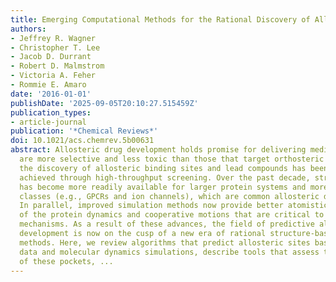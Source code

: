 ```yaml
---
title: Emerging Computational Methods for the Rational Discovery of Allosteric Drugs
authors:
- Jeffrey R. Wagner
- Christopher T. Lee
- Jacob D. Durrant
- Robert D. Malmstrom
- Victoria A. Feher
- Rommie E. Amaro
date: '2016-01-01'
publishDate: '2025-09-05T20:10:27.515459Z'
publication_types:
- article-journal
publication: '*Chemical Reviews*'
doi: 10.1021/acs.chemrev.5b00631
abstract: Allosteric drug development holds promise for delivering medicines that
  are more selective and less toxic than those that target orthosteric sites. To date,
  the discovery of allosteric binding sites and lead compounds has been mostly serendipitous,
  achieved through high-throughput screening. Over the past decade, structural data
  has become more readily available for larger protein systems and more membrane protein
  classes (e.g., GPCRs and ion channels), which are common allosteric drug targets.
  In parallel, improved simulation methods now provide better atomistic understanding
  of the protein dynamics and cooperative motions that are critical to allosteric
  mechanisms. As a result of these advances, the field of predictive allosteric drug
  development is now on the cusp of a new era of rational structure-based computational
  methods. Here, we review algorithms that predict allosteric sites based on sequence
  data and molecular dynamics simulations, describe tools that assess the druggability
  of these pockets, ...
---
```

